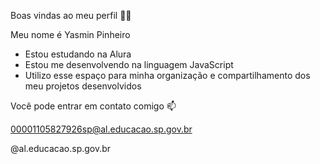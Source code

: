 Boas vindas ao meu perfil 💙💙

Meu nome é Yasmin Pinheiro

- Estou estudando na Alura
- Estou me desenvolvendo na linguagem JavaScript
- Utilizo esse espaço para minha organização e compartilhamento dos meu projetos desenvolvidos

Você pode entrar em contato comigo 📫

00001105827926sp@al.educacao.sp.gov.br

@al.educacao.sp.gov.br
